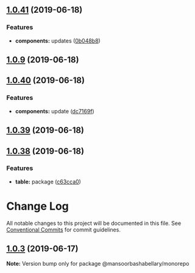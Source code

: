 <a name="1.0.41"></a>
## [1.0.41](https://github.com/MansoorBashaBellary/monorepo/compare/v1.0.40...v1.0.41) (2019-06-18)


### Features

* **components:** updates ([0b048b8](https://github.com/MansoorBashaBellary/monorepo/commit/0b048b8))



<a name="1.0.9"></a>
## [1.0.9](https://github.com/MansoorBashaBellary/monorepo/compare/v1.0.40...v1.0.9) (2019-06-18)



<a name="1.0.40"></a>
## [1.0.40](https://github.com/MansoorBashaBellary/monorepo/compare/v1.0.39...v1.0.40) (2019-06-18)


### Features

* **components:** update ([dc7169f](https://github.com/MansoorBashaBellary/monorepo/commit/dc7169f))



<a name="1.0.39"></a>
## [1.0.39](https://github.com/MansoorBashaBellary/monorepo/compare/v1.0.38...v1.0.39) (2019-06-18)



<a name="1.0.38"></a>
## [1.0.38](https://github.com/MansoorBashaBellary/monorepo/compare/v1.0.37...v1.0.38) (2019-06-18)


### Features

* **table:** package ([c63cca0](https://github.com/MansoorBashaBellary/monorepo/commit/c63cca0))



# Change Log

All notable changes to this project will be documented in this file.
See [Conventional Commits](https://conventionalcommits.org) for commit guidelines.

## [1.0.3](https://github.com/MansoorBashaBellary/monorepo/compare/v1.0.11...v1.0.3) (2019-06-17)

**Note:** Version bump only for package @mansoorbashabellary/monorepo

